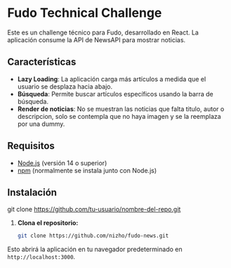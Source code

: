 # Fudo Technical Challenge

Este es un challenge técnico para Fudo, desarrollado en React. La aplicación consume la API de NewsAPI para mostrar noticias.

## Características

- **Lazy Loading**: La aplicación carga más artículos a medida que el usuario se desplaza hacia abajo.
- **Búsqueda**: Permite buscar artículos específicos usando la barra de búsqueda.
- **Render de noticias**: No se muestran las noticias que falta titulo, autor o descripcion, solo se contempla que no haya imagen y se la reemplaza por una dummy.

## Requisitos

- [Node.js](https://nodejs.org/) (versión 14 o superior)
- [npm](https://www.npmjs.com/get-npm) (normalmente se instala junto con Node.js)

## Instalación

git clone https://github.com/tu-usuario/nombre-del-repo.git

1. **Clona el repositorio:**
   ```bash
   git clone https://github.com/nizho/fudo-news.git
   ```

Esto abrirá la aplicación en tu navegador predeterminado en `http://localhost:3000`.
